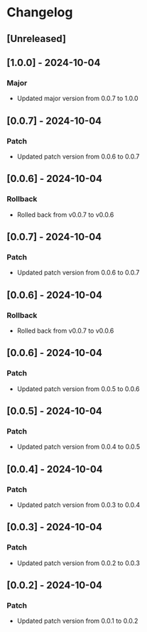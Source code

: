 # Changelog

## [Unreleased]

## [1.0.0] - 2024-10-04
### Major
- Updated major version from 0.0.7 to 1.0.0

## [0.0.7] - 2024-10-04
### Patch
- Updated patch version from 0.0.6 to 0.0.7

## [0.0.6] - 2024-10-04
### Rollback
- Rolled back from v0.0.7 to v0.0.6

## [0.0.7] - 2024-10-04
### Patch
- Updated patch version from 0.0.6 to 0.0.7

## [0.0.6] - 2024-10-04
### Rollback
- Rolled back from v0.0.7 to v0.0.6

## [0.0.6] - 2024-10-04
### Patch
- Updated patch version from 0.0.5 to 0.0.6

## [0.0.5] - 2024-10-04
### Patch
- Updated patch version from 0.0.4 to 0.0.5

## [0.0.4] - 2024-10-04
### Patch
- Updated patch version from 0.0.3 to 0.0.4

## [0.0.3] - 2024-10-04
### Patch
- Updated patch version from 0.0.2 to 0.0.3

## [0.0.2] - 2024-10-04
### Patch
- Updated patch version from 0.0.1 to 0.0.2
